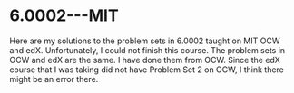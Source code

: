 # 6.0002---MIT
Here are my solutions to the problem sets in 6.0002 taught on MIT OCW and edX.
Unfortunately, I could not finish this course.
The problem sets in OCW and edX are the same. I have done them from OCW. Since the edX course that I was taking did not have Problem Set 2 on OCW, I think there might be an error there.
